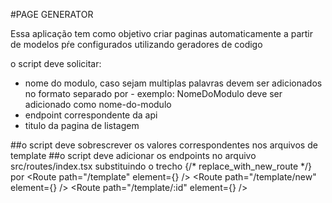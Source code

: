 #PAGE GENERATOR

Essa aplicação tem como objetivo criar paginas automaticamente a partir de modelos pŕe configurados utilizando geradores de codigo


o script deve solicitar:
- nome do modulo, caso sejam multiplas palavras devem ser adicionados no formato separado por - 
exemplo: NomeDoModulo deve ser adicionado como nome-do-modulo
- endpoint correspondente da api
- titulo da pagina de listagem

##o script deve sobrescrever os valores correspondentes nos arquivos de template
##o script deve adicionar os endpoints no arquivo src/routes/index.tsx substituindo o trecho {/* replace_with_new_route */} por       <Route path="template">
        <Route path="/template" element={<TemplateListing />} />
        <Route path="/template/new" element={<TemplateForm />} />
        <Route path="/template/:id" element={<TemplateForm />} />
      </Route>
